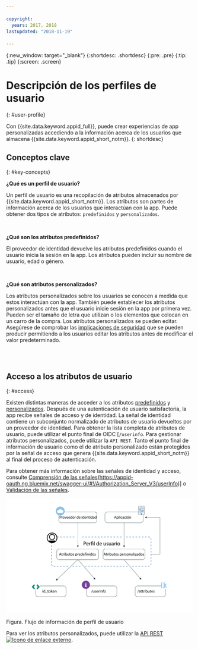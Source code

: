 ```yaml
---

copyright:
  years: 2017, 2018
lastupdated: "2018-11-19"

---
```


{:new_window: target="_blank"}
{:shortdesc: .shortdesc}
{:pre: .pre}
{:tip: .tip}
{:screen: .screen}

# Descripción de los perfiles de usuario
{: #user-profile}

Con {{site.data.keyword.appid_full}}, puede crear experiencias de app personalizadas accediendo a la información acerca de los usuarios que almacena {{site.data.keyword.appid_short_notm}}.
{: shortdesc}

## Conceptos clave
{: #key-concepts}

**¿Qué es un perfil de usuario?**

Un perfil de usuario es una recopilación de atributos almacenados por {{site.data.keyword.appid_short_notm}}. Los atributos son partes de información acerca de los usuarios que interactúan con la app. Puede obtener dos tipos de atributos: `predefinidos` y `personalizados`.

</br>

**¿Qué son los atributos predefinidos?**

El proveedor de identidad devuelve los atributos predefinidos cuando el usuario inicia la sesión en la app. Los atributos pueden incluir su nombre de usuario, edad o género.

</br>

**¿Qué son atributos personalizados?**

Los atributos personalizados sobre los usuarios se conocen a medida que estos interactúan con la app. También puede establecer los atributos personalizados antes que el usuario inicie sesión en la app por primera vez. Pueden ser el tamaño de letra que utilizan o los elementos que colocan en un carro de la compra. Los atributos personalizados se pueden editar. Asegúrese de comprobar las [implicaciones de seguridad](custom-attributes.html) que se pueden producir permitiendo a los usuarios editar los atributos antes de modificar el valor predeterminado.

</br>
</br>

## Acceso a los atributos de usuario
{: #access}

Existen distintas maneras de acceder a los atributos [predefinidos](predefined.html) y [personalizados](custom-attributes.html). Después de una autenticación de usuario satisfactoria, la app recibe señales de acceso y de identidad. La señal de identidad contiene un subconjunto normalizado de atributos de usuario devueltos por un proveedor de identidad. Para obtener la lista completa de atributos de usuario, puede utilizar el punto final de OIDC [`/userinfo`. Para gestionar atributos personalizados, puede utilizar la `API REST`. Tanto el punto final de información de usuario como el de atributo personalizado están protegidos por la señal de acceso que genera {{site.data.keyword.appid_short_notm}} al final del proceso de autenticación.

Para obtener más información sobre las señales de identidad y acceso, consulte [Comprensión de las señales](/docs/services/appid/authorization.html#tokens)(https://appid-oauth.ng.bluemix.net/swagger-ui/#!/Authorization_Server_V3/userInfo)] o [Validación de las señales](/docs/services/appid/tokens.html).

![arquitectura del perfil de usuario de {{site.data.keyword.appid_short_notm}}](images/user-profile1.png)

Figura. Flujo de información de perfil de usuario

Para ver los atributos personalizados, puede utilizar la <a href="https://appid-profiles.ng.bluemix.net/swagger-ui/index.html#/Attributes" target="_blank">API REST <img src="../../icons/launch-glyph.svg" alt="Icono de enlace externo"></a>.


</br>
</br>
